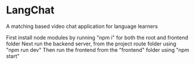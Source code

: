 # LangChat
A matching based video chat application for language learners

First install node modules by running "npm i" for both the root and frontend folder
Next run the backend server, from the project route folder using "npm run dev"
Then run the frontend from the "frontend" folder using "npm start"